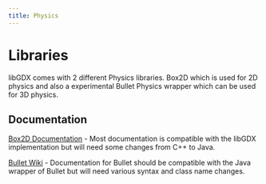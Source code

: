 ```yaml
---
title: Physics
---
```

# Libraries #

libGDX comes with 2 different Physics libraries. Box2D which is used for 2D physics and also a experimental Bullet Physics wrapper which can be used for 3D physics.

## Documentation ##

[Box2D Documentation](http://box2d.org/documentation/) - Most documentation is compatible with the libGDX implementation but will need some changes from C++ to Java.

[Bullet Wiki](https://pybullet.org/Bullet/BulletFull/) - Documentation for Bullet should be compatible with the Java wrapper of Bullet but will need various syntax and class name changes.
